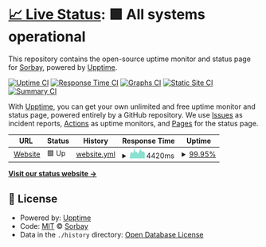 # [📈 Live Status](https://sorbay.github.io/status): <!--live status--> **🟩 All systems operational**

This repository contains the open-source uptime monitor and status page for [Sorbay](https://www.sorbay.com), powered by [Upptime](https://github.com/upptime/upptime).

[![Uptime CI](https://github.com/sorbay/status/workflows/Uptime%20CI/badge.svg)](https://github.com/sorbay/status/actions?query=workflow%3A%22Uptime+CI%22)
[![Response Time CI](https://github.com/sorbay/status/workflows/Response%20Time%20CI/badge.svg)](https://github.com/sorbay/status/actions?query=workflow%3A%22Response+Time+CI%22)
[![Graphs CI](https://github.com/sorbay/status/workflows/Graphs%20CI/badge.svg)](https://github.com/sorbay/status/actions?query=workflow%3A%22Graphs+CI%22)
[![Static Site CI](https://github.com/sorbay/status/workflows/Static%20Site%20CI/badge.svg)](https://github.com/sorbay/status/actions?query=workflow%3A%22Static+Site+CI%22)
[![Summary CI](https://github.com/sorbay/status/workflows/Summary%20CI/badge.svg)](https://github.com/sorbay/status/actions?query=workflow%3A%22Summary+CI%22)

With [Upptime](https://upptime.js.org), you can get your own unlimited and free uptime monitor and status page, powered entirely by a GitHub repository. We use [Issues](https://github.com/sorbay/status/issues) as incident reports, [Actions](https://github.com/sorbay/status/actions) as uptime monitors, and [Pages](https://sorbay.github.io/status) for the status page.

<!--start: status pages-->
<!-- This summary is generated by Upptime (https://github.com/upptime/upptime) -->
<!-- Do not edit this manually, your changes will be overwritten -->
<!-- prettier-ignore -->
| URL | Status | History | Response Time | Uptime |
| --- | ------ | ------- | ------------- | ------ |
| <img alt="" src="https://sorbay.com/favicon-32x32.png" height="13"> [Website](https://www.sorbay.com) | 🟩 Up | [website.yml](https://github.com/sorbay/status/commits/HEAD/history/website.yml) | <details><summary><img alt="Response time graph" src="./graphs/website/response-time-week.png" height="20"> 4420ms</summary><br><a href="https://sorbay.github.io/status/history/website"><img alt="Response time 4936" src="https://img.shields.io/endpoint?url=https%3A%2F%2Fraw.githubusercontent.com%2Fsorbay%2Fstatus%2FHEAD%2Fapi%2Fwebsite%2Fresponse-time.json"></a><br><a href="https://sorbay.github.io/status/history/website"><img alt="24-hour response time 5681" src="https://img.shields.io/endpoint?url=https%3A%2F%2Fraw.githubusercontent.com%2Fsorbay%2Fstatus%2FHEAD%2Fapi%2Fwebsite%2Fresponse-time-day.json"></a><br><a href="https://sorbay.github.io/status/history/website"><img alt="7-day response time 4420" src="https://img.shields.io/endpoint?url=https%3A%2F%2Fraw.githubusercontent.com%2Fsorbay%2Fstatus%2FHEAD%2Fapi%2Fwebsite%2Fresponse-time-week.json"></a><br><a href="https://sorbay.github.io/status/history/website"><img alt="30-day response time 4661" src="https://img.shields.io/endpoint?url=https%3A%2F%2Fraw.githubusercontent.com%2Fsorbay%2Fstatus%2FHEAD%2Fapi%2Fwebsite%2Fresponse-time-month.json"></a><br><a href="https://sorbay.github.io/status/history/website"><img alt="1-year response time 4850" src="https://img.shields.io/endpoint?url=https%3A%2F%2Fraw.githubusercontent.com%2Fsorbay%2Fstatus%2FHEAD%2Fapi%2Fwebsite%2Fresponse-time-year.json"></a></details> | <details><summary><a href="https://sorbay.github.io/status/history/website">99.95%</a></summary><a href="https://sorbay.github.io/status/history/website"><img alt="All-time uptime 98.15%" src="https://img.shields.io/endpoint?url=https%3A%2F%2Fraw.githubusercontent.com%2Fsorbay%2Fstatus%2FHEAD%2Fapi%2Fwebsite%2Fuptime.json"></a><br><a href="https://sorbay.github.io/status/history/website"><img alt="24-hour uptime 99.62%" src="https://img.shields.io/endpoint?url=https%3A%2F%2Fraw.githubusercontent.com%2Fsorbay%2Fstatus%2FHEAD%2Fapi%2Fwebsite%2Fuptime-day.json"></a><br><a href="https://sorbay.github.io/status/history/website"><img alt="7-day uptime 99.95%" src="https://img.shields.io/endpoint?url=https%3A%2F%2Fraw.githubusercontent.com%2Fsorbay%2Fstatus%2FHEAD%2Fapi%2Fwebsite%2Fuptime-week.json"></a><br><a href="https://sorbay.github.io/status/history/website"><img alt="30-day uptime 92.33%" src="https://img.shields.io/endpoint?url=https%3A%2F%2Fraw.githubusercontent.com%2Fsorbay%2Fstatus%2FHEAD%2Fapi%2Fwebsite%2Fuptime-month.json"></a><br><a href="https://sorbay.github.io/status/history/website"><img alt="1-year uptime 97.59%" src="https://img.shields.io/endpoint?url=https%3A%2F%2Fraw.githubusercontent.com%2Fsorbay%2Fstatus%2FHEAD%2Fapi%2Fwebsite%2Fuptime-year.json"></a></details>

<!--end: status pages-->

[**Visit our status website →**](https://sorbay.github.io/status)

## 📄 License

- Powered by: [Upptime](https://github.com/upptime/upptime)
- Code: [MIT](./LICENSE) © [Sorbay](https://www.sorbay.com)
- Data in the `./history` directory: [Open Database License](https://opendatacommons.org/licenses/odbl/1-0/)
